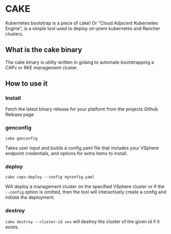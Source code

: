 # CAKE

Kubernetes bootstrap is a piece of cake!
Or "Cloud Adjacent Kubernetes Engine", is a simple tool used to deploy on-prem kubernetes and Rancher clusters.

## What is the cake binary

The cake binary is utility written in golang to automate bootstrapping a CAPv or RKE management cluster.

## How to use it

### Install

Fetch the latest binary release for your platform from the projects Github Release page

### genconfig

`cake genconfig` 

Takes user input and builds a config.yaml file that includes your VSphere endpoint credentials, and options
for extra items to install.

### deploy

`cake capv-deploy --config myconfig.yaml`

Will deploy a management cluster on the specified VSphere cluster or if the `--config` option is omitted, then the
tool will interactively create a config and initiate the deployment.

### destroy

`cake destroy --cluster-id xxx` will destroy the cluster of the given id if it exists.
